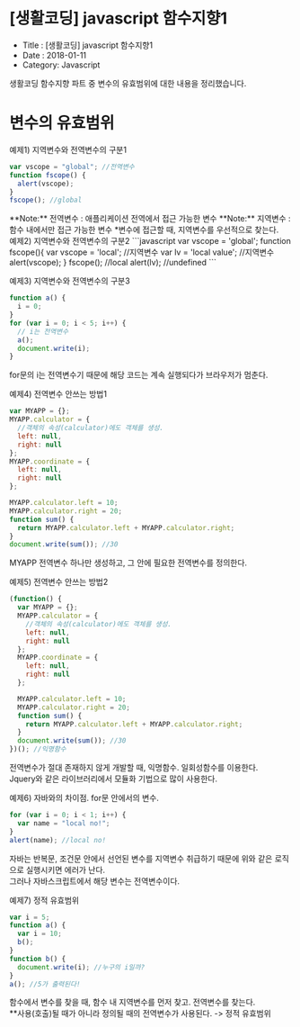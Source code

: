 # [생활코딩] javascript 함수지향1

- Title : [생활코딩] javascript 함수지향1
- Date : 2018-01-11
- Category: Javascript

생활코딩 함수지향 파트 중 변수의 유효범위에 대한 내용을 정리했습니다.

# 변수의 유효범위

예제1) 지역변수와 전역변수의 구분1

```javascript
var vscope = "global"; //전역변수
function fscope() {
  alert(vscope);
}
fscope(); //global
```

<span class="clr-grey">
**Note:** 전역변수 : 애플리케이션 전역에서 접근 가능한 변수    
**Note:** 지역변수 : 함수 내에서만 접근 가능한 변수    
*변수에 접근할 때, 지역변수를 우선적으로 찾는다.
</span>

</br>
예제2) 지역변수와 전역변수의 구분2
```javascript
var vscope = 'global';   
function fscope(){
   var vscope = 'local';    //지역변수
   var lv = 'local value';   //지역변수
   alert(vscope);
}
fscope();    //local
alert(lv);    //undefined
```

예제3) 지역변수와 전역변수의 구분3

```javascript
function a() {
  i = 0;
}
for (var i = 0; i < 5; i++) {
  // i는 전역변수
  a();
  document.write(i);
}
```

for문의 i는 전역변수기 때문에 해당 코드는 계속 실행되다가 브라우저가 멈춘다.

예제4) 전역변수 안쓰는 방법1

```javascript
var MYAPP = {};
MYAPP.calculator = {
  //객체의 속성(calculator)에도 객체를 생성.
  left: null,
  right: null
};
MYAPP.coordinate = {
  left: null,
  right: null
};

MYAPP.calculator.left = 10;
MYAPP.calculator.right = 20;
function sum() {
  return MYAPP.calculator.left + MYAPP.calculator.right;
}
document.write(sum()); //30
```

MYAPP 전역변수 하나만 생성하고, 그 안에 필요한 전역변수를 정의한다.

예제5) 전역변수 안쓰는 방법2

```javascript
(function() {
  var MYAPP = {};
  MYAPP.calculator = {
    //객체의 속성(calculator)에도 객체를 생성.
    left: null,
    right: null
  };
  MYAPP.coordinate = {
    left: null,
    right: null
  };

  MYAPP.calculator.left = 10;
  MYAPP.calculator.right = 20;
  function sum() {
    return MYAPP.calculator.left + MYAPP.calculator.right;
  }
  document.write(sum()); //30
})(); //익명함수
```

전역변수가 절대 존재하지 않게 개발할 때, 익명함수. 일회성함수를 이용한다.  
Jquery와 같은 라이브러리에서 모듈화 기법으로 많이 사용한다.

예제6) 자바와의 차이점. for문 안에서의 변수.

```javascript
for (var i = 0; i < 1; i++) {
  var name = "local no!";
}
alert(name); //local no!
```

자바는 반복문, 조건문 안에서 선언된 변수를 지역변수 취급하기 때문에 위와 같은 로직으로 실행시키면 에러가 난다.  
그러나 자바스크립트에서 해당 변수는 전역변수이다.

예제7) 정적 유효범위

```javascript
var i = 5;
function a() {
  var i = 10;
  b();
}
function b() {
  document.write(i); //누구의 i일까?
}
a(); //5가 출력된다!
```

함수에서 변수를 찾을 때, 함수 내 지역변수를 먼저 찾고. 전역변수를 찾는다.  
<span class="clr-note">
\*\*사용(호출)될 때가 아니라 정의될 때의 전역변수가 사용된다. -> 정적 유효범위
</span>
